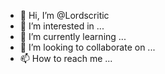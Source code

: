 - 👋 Hi, I’m @Lordscritic
- 👀 I’m interested in ...
- 🌱 I’m currently learning ...
- 💞️ I’m looking to collaborate on ...
- 📫 How to reach me ...

<!---
Lordscritic/Lordscritic is a ✨ special ✨ repository because its `README.md` (this file) appears on your GitHub profile.
You can click the Preview link to take a look at your changes.
--->
